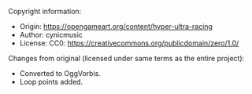 Copyright information:

  - Origin: <https://opengameart.org/content/hyper-ultra-racing>
  - Author: cynicmusic
  - License: CC0: <https://creativecommons.org/publicdomain/zero/1.0/>

Changes from original (licensed under same terms as the entire project):

  - Converted to OggVorbis.
  - Loop points added.
